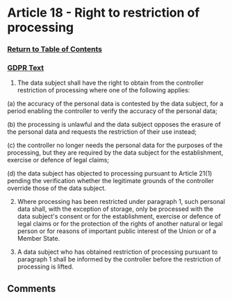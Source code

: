 # Article 18 - Right to restriction of processing

### [Return to Table of Contents](https://github.com/mitmedialab/Consent-HackDay/blob/master/Legal/GDPR%20Markdown/1.%20Table%20of%20Contents.md)

### [GDPR Text](https://eur-lex.europa.eu/legal-content/EN/TXT/HTML/?uri=CELEX:32016R0679&from=EN#d1e2700-1-1)

1.   The data subject shall have the right to obtain from the controller restriction of processing where one of the following applies:

(a)
the accuracy of the personal data is contested by the data subject, for a period enabling the controller to verify the accuracy of the personal data;

(b)
the processing is unlawful and the data subject opposes the erasure of the personal data and requests the restriction of their use instead;

(c)
the controller no longer needs the personal data for the purposes of the processing, but they are required by the data subject for the establishment, exercise or defence of legal claims;

(d)
the data subject has objected to processing pursuant to Article 21(1) pending the verification whether the legitimate grounds of the controller override those of the data subject.

2.   Where processing has been restricted under paragraph 1, such personal data shall, with the exception of storage, only be processed with the data subject's consent or for the establishment, exercise or defence of legal claims or for the protection of the rights of another natural or legal person or for reasons of important public interest of the Union or of a Member State.

3.   A data subject who has obtained restriction of processing pursuant to paragraph 1 shall be informed by the controller before the restriction of processing is lifted.

## Comments
